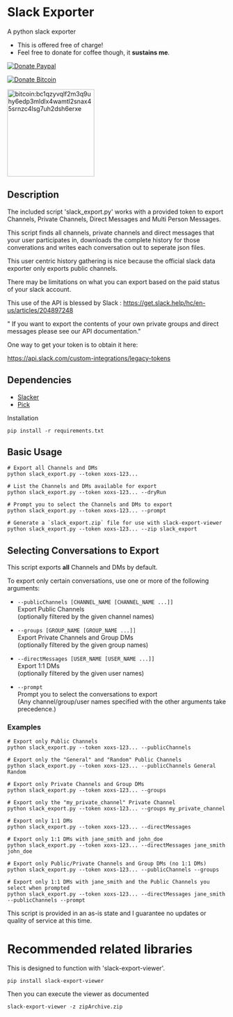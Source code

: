 # Slack Exporter
A python slack exporter

- This is offered free of charge! 
- Feel free to donate for coffee though, it **sustains me**.

[![Donate Paypal](https://img.shields.io/badge/Donate-Paypal--Has--Fees-blue.svg?logo=paypal&style=popout)](https://www.paypal.com/cgi-bin/webscr?cmd=_s-xclick&hosted_button_id=RWYM3TQN4XGT4&source=url)

[![Donate Bitcoin](https://img.shields.io/badge/Donate-Bitcoin--No--Fees-yellow.svg?logo=bitcoin&style=popout)](ReadmeAssets/bitcoin_donate.PNG?raw=true#bitcoin:bc1qzyvqlf2m3q9uhy6edp3mldlx4wamtl2snax45srnzc4lsg7uh2dsh6erxe)

<img src="ReadmeAssets/bitcoin_donate.PNG?raw=true" alt="bitcoin:bc1qzyvqlf2m3q9uhy6edp3mldlx4wamtl2snax45srnzc4lsg7uh2dsh6erxe" width="200" height="auto">

## Description

The included script 'slack_export.py' works with a provided token to export Channels, Private Channels, Direct Messages and Multi Person Messages.

This script finds all channels, private channels and direct messages that your user participates in, downloads the complete history for those converations and writes each conversation out to seperate json files.

This user centric history gathering is nice because the official slack data exporter only exports public channels.

There may be limitations on what you can export based on the paid status of your slack account.

This use of the API is blessed by Slack : https://get.slack.help/hc/en-us/articles/204897248

" If you want to export the contents of your own private groups and direct messages
please see our API documentation."

One way to get your token is to obtain it here:

https://api.slack.com/custom-integrations/legacy-tokens

## Dependencies
* [Slacker](https://github.com/os/slacker)
* [Pick](https://github.com/wong2/pick)

Installation
```
pip install -r requirements.txt
```

## Basic Usage
```
# Export all Channels and DMs
python slack_export.py --token xoxs-123...

# List the Channels and DMs available for export
python slack_export.py --token xoxs-123... --dryRun

# Prompt you to select the Channels and DMs to export
python slack_export.py --token xoxs-123... --prompt

# Generate a `slack_export.zip` file for use with slack-export-viewer
python slack_export.py --token xoxs-123... --zip slack_export
```

## Selecting Conversations to Export

This script exports **all** Channels and DMs by default.

To export only certain conversations, use one or more of the following arguments:

* `--publicChannels [CHANNEL_NAME [CHANNEL_NAME ...]]`\
Export Public Channels\
(optionally filtered by the given channel names)

* `--groups [GROUP_NAME [GROUP_NAME ...]]`\
Export Private Channels and Group DMs\
(optionally filtered by the given group names)

* `--directMessages [USER_NAME [USER_NAME ...]]`\
Export 1:1 DMs\
(optionally filtered by the given user names)

* `--prompt`\
Prompt you to select the conversations to export\
(Any channel/group/user names specified with the other arguments take precedence.)

### Examples
```
# Export only Public Channels
python slack_export.py --token xoxs-123... --publicChannels

# Export only the "General" and "Random" Public Channels
python slack_export.py --token xoxs-123... --publicChannels General Random

# Export only Private Channels and Group DMs
python slack_export.py --token xoxs-123... --groups

# Export only the "my_private_channel" Private Channel
python slack_export.py --token xoxs-123... --groups my_private_channel

# Export only 1:1 DMs
python slack_export.py --token xoxs-123... --directMessages

# Export only 1:1 DMs with jane_smith and john_doe
python slack_export.py --token xoxs-123... --directMessages jane_smith john_doe

# Export only Public/Private Channels and Group DMs (no 1:1 DMs)
python slack_export.py --token xoxs-123... --publicChannels --groups

# Export only 1:1 DMs with jane_smith and the Public Channels you select when prompted
python slack_export.py --token xoxs-123... --directMessages jane_smith --publicChannels --prompt
```
This script is provided in an as-is state and I guarantee no updates or quality of service at this time.

# Recommended related libraries

This is designed to function with 'slack-export-viewer'.
  ```
  pip install slack-export-viewer
  ```

Then you can execute the viewer as documented
```
slack-export-viewer -z zipArchive.zip
```


